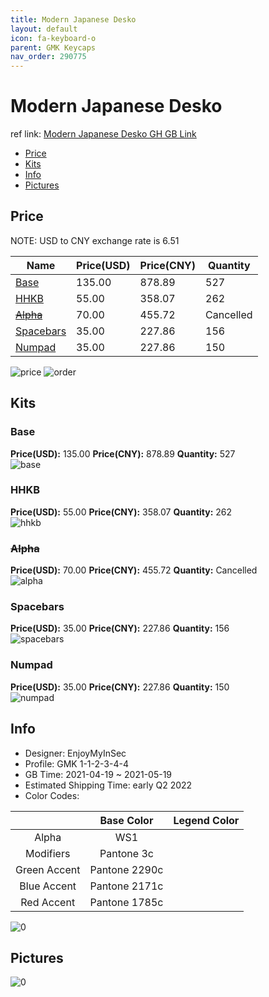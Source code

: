 ```yaml
---
title: Modern Japanese Desko 
layout: default
icon: fa-keyboard-o
parent: GMK Keycaps
nav_order: 290775
---
```


# Modern Japanese Desko 

ref link: [Modern Japanese Desko GH GB Link](https://geekhack.org/index.php?topic=112364.0)

* [Price](#price)
* [Kits](#kits)
* [Info](#info)
* [Pictures](#pictures)

## Price

NOTE: USD to CNY exchange rate is 6.51

| Name          | Price(USD)   |  Price(CNY) | Quantity |
| ------------- | ------------ |  ---------- | -------- |
|[Base](#base)|135.00|878.89|527|
|[HHKB](#hhkb)|55.00|358.07|262|
|[~~Alpha~~](#alpha)|70.00|455.72|Cancelled|
|[Spacebars](#spacebars)|35.00|227.86|156|
|[Numpad](#numpad)|35.00|227.86|150|

<img src="{{ 'assets/images/gmk-keycaps/Modern-Japanese-Desko/price.png' | relative_url }}" alt="price" class="image featured">
<img src="{{ 'assets/images/gmk-keycaps/Modern-Japanese-Desko/order.png' | relative_url }}" alt="order" class="image featured">

## Kits
### Base  
**Price(USD):** 135.00	**Price(CNY):** 878.89	**Quantity:** 527  
<img src="{{ 'assets/images/gmk-keycaps/Modern-Japanese-Desko/kits_pics/base.jpg' | relative_url }}" alt="base" class="image featured">

### HHKB  
**Price(USD):** 55.00	**Price(CNY):** 358.07	**Quantity:** 262  
<img src="{{ 'assets/images/gmk-keycaps/Modern-Japanese-Desko/kits_pics/hhkb.jpg' | relative_url }}" alt="hhkb" class="image featured">

### ~~Alpha~~  
**Price(USD):** 70.00	**Price(CNY):** 455.72	**Quantity:** Cancelled  
<img src="{{ 'assets/images/gmk-keycaps/Modern-Japanese-Desko/kits_pics/alpha.png' | relative_url }}" alt="alpha" class="image featured">

### Spacebars  
**Price(USD):** 35.00	**Price(CNY):** 227.86	**Quantity:** 156  
<img src="{{ 'assets/images/gmk-keycaps/Modern-Japanese-Desko/kits_pics/spacebars.jpg' | relative_url }}" alt="spacebars" class="image featured">

### Numpad  
**Price(USD):** 35.00	**Price(CNY):** 227.86	**Quantity:** 150  
<img src="{{ 'assets/images/gmk-keycaps/Modern-Japanese-Desko/kits_pics/numpad.jpg' | relative_url }}" alt="numpad" class="image featured">

## Info
* Designer: EnjoyMyInSec  
* Profile: GMK 1-1-2-3-4-4  
* GB Time: 2021-04-19 ~ 2021-05-19  
* Estimated Shipping Time: early Q2 2022  
* Color Codes:  

| |Base Color     | Legend Color
| :-------------: | :-------------: | :------------:
|Alpha|WS1|
|Modifiers|Pantone 3c|
|Green Accent|Pantone 2290c|
|Blue Accent|Pantone 2171c|
|Red Accent|Pantone 1785c|

<img src="{{ 'assets/images/gmk-keycaps/Modern-Japanese-Desko/0.jpg' | relative_url }}" alt="0" class="image featured">

## Pictures  
<img src="{{ 'assets/images/gmk-keycaps/Modern-Japanese-Desko/rendering_pics/0.jpg' | relative_url }}" alt="0" class="image featured">
